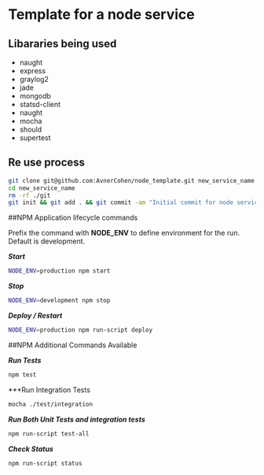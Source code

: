 # Template for a node service

## Libararies being used

* naught
* express
* graylog2
* jade
* mongodb
* statsd-client
* naught
* mocha
* should
* supertest

## Re use process

````sh
git clone git@github.com:AvnerCohen/node_template.git new_service_name
cd new_service_name
rm -rf ./git
git init && git add . && git commit -am "Initial commit for node service"
````

##NPM Application lifecycle commands

Prefix the command with **NODE_ENV** to define environment for the run.
Default is development.

***Start***

````sh
NODE_ENV=production npm start
````

***Stop***

````sh
NODE_ENV=development npm stop
````

***Deploy / Restart***

````sh
NODE_ENV=production npm run-script deploy
````

##NPM Additional Commands Available

***Run Tests***

````sh
npm test
````

***Run Integration Tests

````sh
mocha ./test/integration
````

***Run Both Unit Tests and integration tests***

````sh
npm run-script test-all
````


***Check Status***

````sh
npm run-script status
````